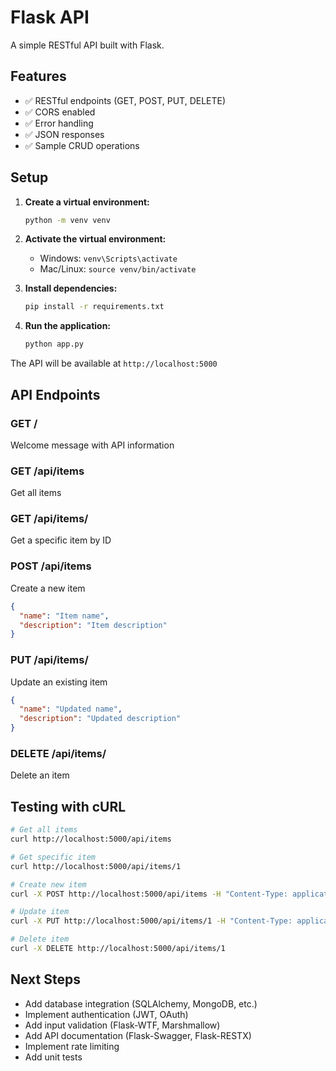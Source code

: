 # Flask API

A simple RESTful API built with Flask.

## Features

- ✅ RESTful endpoints (GET, POST, PUT, DELETE)
- ✅ CORS enabled
- ✅ Error handling
- ✅ JSON responses
- ✅ Sample CRUD operations

## Setup

1. **Create a virtual environment:**
   ```bash
   python -m venv venv
   ```

2. **Activate the virtual environment:**
   - Windows: `venv\Scripts\activate`
   - Mac/Linux: `source venv/bin/activate`

3. **Install dependencies:**
   ```bash
   pip install -r requirements.txt
   ```

4. **Run the application:**
   ```bash
   python app.py
   ```

The API will be available at `http://localhost:5000`

## API Endpoints

### GET /
Welcome message with API information

### GET /api/items
Get all items

### GET /api/items/<id>
Get a specific item by ID

### POST /api/items
Create a new item
```json
{
  "name": "Item name",
  "description": "Item description"
}
```

### PUT /api/items/<id>
Update an existing item
```json
{
  "name": "Updated name",
  "description": "Updated description"
}
```

### DELETE /api/items/<id>
Delete an item

## Testing with cURL

```bash
# Get all items
curl http://localhost:5000/api/items

# Get specific item
curl http://localhost:5000/api/items/1

# Create new item
curl -X POST http://localhost:5000/api/items -H "Content-Type: application/json" -d "{\"name\":\"New Item\",\"description\":\"A new item\"}"

# Update item
curl -X PUT http://localhost:5000/api/items/1 -H "Content-Type: application/json" -d "{\"name\":\"Updated Item\"}"

# Delete item
curl -X DELETE http://localhost:5000/api/items/1
```

## Next Steps

- Add database integration (SQLAlchemy, MongoDB, etc.)
- Implement authentication (JWT, OAuth)
- Add input validation (Flask-WTF, Marshmallow)
- Add API documentation (Flask-Swagger, Flask-RESTX)
- Implement rate limiting
- Add unit tests
